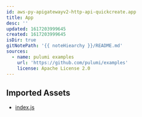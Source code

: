 ```yaml
---
id: aws-py-apigatewayv2-http-api-quickcreate.app
title: App
desc: ''
updated: 1617203999645
created: 1617203999645
isDir: true
gitNotePath: '{{ noteHiearchy }}/README.md'
sources:
  - name: pulumi examples
    url: 'https://github.com/pulumi/examples'
    license: Apache License 2.0
---
```

## Imported Assets

- [index.js](/assets/index.js)


